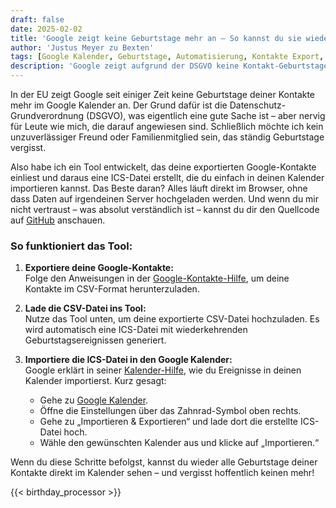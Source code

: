 ```yaml
---
draft: false
date: 2025-02-02
title: 'Google zeigt keine Geburtstage mehr an – So kannst du sie wiederherstellen!'
author: 'Justus Meyer zu Bexten'
tags: [Google Kalender, Geburtstage, Automatisierung, Kontakte Export, Datenschutz, GDPR]
description: 'Google zeigt aufgrund der DSGVO keine Kontakt-Geburtstage mehr im Kalender an. Erfahre, wie du mit einem einfachen Tool Geburtstags-Erinnerungen wiederherstellen kannst.'
---
```


In der EU zeigt Google seit einiger Zeit keine Geburtstage deiner Kontakte mehr im Google Kalender an. Der Grund dafür ist die Datenschutz-Grundverordnung (DSGVO), was eigentlich eine gute Sache ist – aber nervig für Leute wie mich, die darauf angewiesen sind. Schließlich möchte ich kein unzuverlässiger Freund oder Familienmitglied sein, das ständig Geburtstage vergisst.

Also habe ich ein Tool entwickelt, das deine exportierten Google-Kontakte einliest und daraus eine ICS-Datei erstellt, die du einfach in deinen Kalender importieren kannst. Das Beste daran? Alles läuft direkt im Browser, ohne dass Daten auf irgendeinen Server hochgeladen werden. Und wenn du mir nicht vertraust – was absolut verständlich ist – kannst du dir den Quellcode auf [GitHub](https://github.com/JustusMzB/blog/blob/main/static/js/birthday_processor.js) anschauen.

### **So funktioniert das Tool:**

1. **Exportiere deine Google-Kontakte:**  
   Folge den Anweisungen in der [Google-Kontakte-Hilfe](https://support.google.com/contacts/answer/7199294), um deine Kontakte im CSV-Format herunterzuladen.

2. **Lade die CSV-Datei ins Tool:**  
   Nutze das Tool unten, um deine exportierte CSV-Datei hochzuladen. Es wird automatisch eine ICS-Datei mit wiederkehrenden Geburtstagsereignissen generiert.

3. **Importiere die ICS-Datei in den Google Kalender:**  
   Google erklärt in seiner [Kalender-Hilfe](https://support.google.com/calendar/answer/37118), wie du Ereignisse in deinen Kalender importierst. Kurz gesagt:
   - Gehe zu [Google Kalender](https://calendar.google.com/).
   - Öffne die Einstellungen über das Zahnrad-Symbol oben rechts.
   - Gehe zu „Importieren & Exportieren“ und lade dort die erstellte ICS-Datei hoch.
   - Wähle den gewünschten Kalender aus und klicke auf „Importieren.“

Wenn du diese Schritte befolgst, kannst du wieder alle Geburtstage deiner Kontakte direkt im Kalender sehen – und vergisst hoffentlich keinen mehr!

{{< birthday_processor >}}
